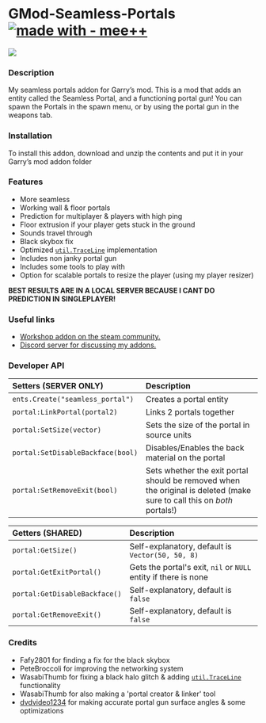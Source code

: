 # GMod-Seamless-Portals [![made with - mee++](https://img.shields.io/badge/made_with-mee%2B%2B-2ea44f)](https://)  
[![](https://img.youtube.com/vi/lgiPHZdTGxs/0.jpg)](http://www.youtube.com/watch?v=lgiPHZdTGxs "")

### Description
My seamless portals addon for Garry’s mod. This is a mod that adds an entity called the Seamless Portal, and a functioning portal gun!
You can spawn the Portals in the spawn menu, or by using the portal gun in the weapons tab.

### Installation
To install this addon, download and unzip the contents and put it in your Garry’s mod addon folder

### Features
 * More seamless
 * Working wall & floor portals
 * Prediction for multiplayer & players with high ping
 * Floor extrusion if your player gets stuck in the ground
 * Sounds travel through
 * Black skybox fix
 * Optimized [`util.TraceLine`][ref-trln] implementation
 * Includes non janky portal gun
 * Includes some tools to play with
 * Option for scalable portals to resize the player (using my player resizer)

**BEST RESULTS ARE IN A LOCAL SERVER BECAUSE I CANT DO PREDICTION IN SINGLEPLAYER!**

### Useful links
 * [Workshop addon on the steam community.][ref-ws]
 * [Discord server for discussing my addons.][ref-dsc]

### Developer API
|Setters **(SERVER ONLY)**|Description|
|:---|:---|
|`ents.Create("seamless_portal")`|Creates a portal entity|
|`portal:LinkPortal(portal2)`|Links 2 portals together|
|`portal:SetSize(vector)`|Sets the size of the portal in source units|
|`portal:SetDisableBackface(bool)`|Disables/Enables the back material on the portal|
|`portal:SetRemoveExit(bool)`|Sets whether the exit portal should be removed when the original is deleted (make sure to call this on *both* portals!)|

|Getters **(SHARED)**|Description|
|:---|:---|
|`portal:GetSize()`|Self-explanatory, default is `Vector(50, 50, 8)`|
|`portal:GetExitPortal()`|Gets the portal's exit, `nil` or `NULL` entity if there is none|
|`portal:GetDisableBackface()`|Self-explanatory, default is `false`|
|`portal:GetRemoveExit()`|Self-explanatory, default is `false`|

### Credits
 * Fafy2801 for finding a fix for the black skybox
 * PeteBroccoli for improving the networking system
 * WasabiThumb for fixing a black halo glitch & adding [`util.TraceLine`][ref-trln] functionality
 * WasabiThumb for also making a 'portal creator & linker' tool
 * [dvdvideo1234][ref-dvd] for making accurate portal gun surface angles & some optimizations

[ref-ws]: https://steamcommunity.com/sharedfiles/filedetails/?id=2773737445
[ref-dsc]: https://discord.gg/vdsgHsFrx2
[ref-dvd]: https://steamcommunity.com/id/dvd_video
[ref-trln]: https://wiki.facepunch.com/gmod/util.TraceLine

